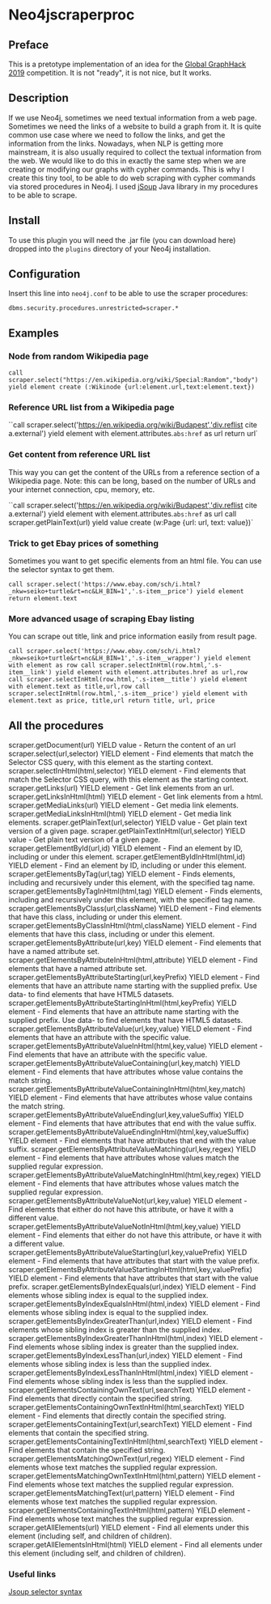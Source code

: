 Neo4jscraperproc
==========================
## Preface
This is a pretotype implementation of an idea for the [Global GraphHack 2019](https://globalgraphhack.devpost.com) competition.
It is not "ready", it is not nice, but It works.

## Description
If we use Neo4j, sometimes we need textual information from a web page. Sometimes we need the links of a website to build a graph from it. It is quite common use case where we need to follow the links, and get the information from the links. Nowadays, when NLP is getting more mainstream, it is also usually required to collect the textual information from the web.
We would like to do this in exactly the same step when we are creating or modifying our graphs with cypher commands. This is why I create this tiny tool, to be able to do web scraping with cypher commands via stored procedures in Neo4j. I used [jSoup](http://jsoup.org) Java library in my procedures to be able to scrape.

## Install

To use this plugin you will need the .jar file (you can download here) dropped into the `plugins` directory of your Neo4j installation.

## Configuration
Insert this line into `neo4j.conf` to be able to use the scraper procedures:

``dbms.security.procedures.unrestricted=scraper.*``

## Examples

### Node from random Wikipedia page
``call scraper.select("https://en.wikipedia.org/wiki/Special:Random","body") yield element create (:Wikinode {url:element.url,text:element.text})``

### Reference URL list from a Wikipedia page
``call scraper.select('https://en.wikipedia.org/wiki/Budapest','div.reflist cite a.external') yield element with element.attributes.`abs:href` as url
return url`

### Get content from reference URL list
This way you can get the content of the URLs from a reference section of a Wikipedia page.
Note: this can be long, based on the number of URLs and your internet connection, cpu, memory, etc.

``call scraper.select('https://en.wikipedia.org/wiki/Budapest','div.reflist cite a.external') yield element with element.attributes.`abs:href` as url
call scraper.getPlainText(url) yield value
create (w:Page {url: url, text: value})`

### Trick to get Ebay prices of something
Sometimes you want to get specific elements from an html file. You can use the selector syntax to get them.  

``call scraper.select('https://www.ebay.com/sch/i.html?_nkw=seiko+turtle&rt=nc&LH_BIN=1','.s-item__price') yield element return element.text``

### More advanced usage of scraping Ebay listing
You can scrape out title, link and price information easily from result page.  

``call scraper.select('https://www.ebay.com/sch/i.html?_nkw=seiko+turtle&rt=nc&LH_BIN=1','.s-item__wrapper') yield element with element as row
 call scraper.selectInHtml(row.html,'.s-item__link') yield element with element.attributes.href as url,row
 call scraper.selectInHtml(row.html,'.s-item__title') yield element with element.text as title,url,row
 call scraper.selectInHtml(row.html,'.s-item__price') yield element with element.text as price, title,url
 return title, url, price``


## All the procedures
scraper.getDocument(url) YIELD value - Return the content of an url
scraper.select(url,selector) YIELD element - Find elements that match the Selector CSS query, with this element as the starting context.
scraper.selectInHtml(html,selector) YIELD element - Find elements that match the Selector CSS query, with this element as the starting context.
scraper.getLinks(url) YIELD element - Get link elements from an url.
scraper.getLinksInHtml(html) YIELD element - Get link elements from a html.
scraper.getMediaLinks(url) YIELD element - Get media link elements.
scraper.getMediaLinksInHtml(html) YIELD element - Get media link elements.
scraper.getPlainText(url,selector) YIELD value - Get plain text version of a given page.
scraper.getPlainTextInHtml(url,selector) YIELD value - Get plain text version of a given page.
scraper.getElementById(url,id) YIELD element - Find an element by ID, including or under this element.
scraper.getElementByIdInHtml(html,id) YIELD element - Find an element by ID, including or under this element.
scraper.getElementsByTag(url,tag) YIELD element - Finds elements, including and recursively under this element, with the specified tag name.          
scraper.getElementsByTagInHtml(html,tag) YIELD element - Finds elements, including and recursively under this element, with the specified tag name.
scraper.getElementsByClass(url,className) YIELD element - Find elements that have this class, including or under this element.
scraper.getElementsByClassInHtml(html,className) YIELD element - Find elements that have this class, including or under this element.
scraper.getElementsByAttribute(url,key) YIELD element - Find elements that have a named attribute set.
scraper.getElementsByAttributeInHtml(html,attribute) YIELD element - Find elements that have a named attribute set.
scraper.getElementsByAttributeStarting(url,keyPrefix) YIELD element - Find elements that have an attribute name starting with the supplied prefix. Use data- to find elements that have HTML5 datasets.
scraper.getElementsByAttributeStartingInHtml(html,keyPrefix) YIELD element - Find elements that have an attribute name starting with the supplied prefix. Use data- to find elements that have HTML5 datasets.
scraper.getElementsByAttributeValue(url,key,value) YIELD element - Find elements that have an attribute with the specific value.
scraper.getElementsByAttributeValueInHtml(html,key,value) YIELD element - Find elements that have an attribute with the specific value.
scraper.getElementsByAttributeValueContaining(url,key,match) YIELD element - Find elements that have attributes whose value contains the match string.
scraper.getElementsByAttributeValueContainingInHtml(html,key,match) YIELD element - Find elements that have attributes whose value contains the match string.
scraper.getElementsByAttributeValueEnding(url,key,valueSuffix) YIELD element - Find elements that have attributes that end with the value suffix.
scraper.getElementsByAttributeValueEndingInHtml(html,key,valueSuffix) YIELD element - Find elements that have attributes that end with the value suffix.
scraper.getElementsByAttributeValueMatching(url,key,regex) YIELD element - Find elements that have attributes whose values match the supplied regular expression.
scraper.getElementsByAttributeValueMatchingInHtml(html,key,regex) YIELD element - Find elements that have attributes whose values match the supplied regular expression.
scraper.getElementsByAttributeValueNot(url,key,value) YIELD element - Find elements that either do not have this attribute, or have it with a different value.
scraper.getElementsByAttributeValueNotInHtml(html,key,value) YIELD element - Find elements that either do not have this attribute, or have it with a different value.
scraper.getElementsByAttributeValueStarting(url,key,valuePrefix) YIELD element - Find elements that have attributes that start with the value prefix.
scraper.getElementsByAttributeValueStartingInHtml(html,key,valuePrefix) YIELD element - Find elements that have attributes that start with the value prefix.
scraper.getElementsByIndexEquals(url,index) YIELD element - Find elements whose sibling index is equal to the supplied index.
scraper.getElementsByIndexEqualsInHtml(html,index) YIELD element - Find elements whose sibling index is equal to the supplied index.
scraper.getElementsByIndexGreaterThan(url,index) YIELD element - Find elements whose sibling index is greater than the supplied index.
scraper.getElementsByIndexGreaterThanInHtml(html,index) YIELD element - Find elements whose sibling index is greater than the supplied index.
scraper.getElementsByIndexLessThan(url,index) YIELD element - Find elements whose sibling index is less than the supplied index.
scraper.getElementsByIndexLessThanInHtml(html,index) YIELD element - Find elements whose sibling index is less than the supplied index.
scraper.getElementsContainingOwnText(url,searchText) YIELD element - Find elements that directly contain the specified string.
scraper.getElementsContainingOwnTextInHtml(html,searchText) YIELD element - Find elements that directly contain the specified string.
scraper.getElementsContainingText(url,searchText) YIELD element - Find elements that contain the specified string.
scraper.getElementsContainingTextInHtml(html,searchText) YIELD element - Find elements that contain the specified string.
scraper.getElementsMatchingOwnText(url,regex) YIELD element - Find elements whose text matches the supplied regular expression.
scraper.getElementsMatchingOwnTextInHtml(html,pattern) YIELD element - Find elements whose text matches the supplied regular expression.
scraper.getElementsMatchingText(url,pattern) YIELD element - Find elements whose text matches the supplied regular expression.
scraper.getElementsContainingTextInHtml(html,pattern) YIELD element - Find elements whose text matches the supplied regular expression.
scraper.getAllElements(url) YIELD element - Find all elements under this element (including self, and children of children).
scraper.getAllElementsInHtml(html) YIELD element - Find all elements under this element (including self, and children of children).


### Useful links
[Jsoup selector syntax](https://jsoup.org/cookbook/extracting-data/selector-syntax)
